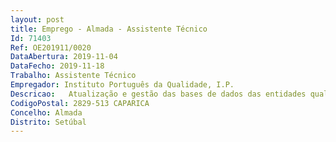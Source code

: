 ```yaml
--- 
layout: post
title: Emprego - Almada - Assistente Técnico
Id: 71403
Ref: OE201911/0020
DataAbertura: 2019-11-04
DataFecho: 2019-11-18
Trabalho: Assistente Técnico
Empregador: Instituto Português da Qualidade, I.P.
Descricao:   Atualização e gestão das bases de dados das entidades qualificadas e a respetiva informação estatística   Controlo dos mapas mensais das entidades qualificadas e das taxas de controlo metrológico devidas ao IPQ   	Faturação e receção das taxas devidas e controlo de dívidas  	Gestão e interação com a INCM para a publicação em Diário da Republica de Certificados de reconhecimento da qualificação de entidades e Despachos de Aprovação de Modelo de Instrumentos de Medição    Assegurar o atendimento dos clientes da Metrologia   Elaboração do expediente (registo de entradas e saídas, distribuição do correio recebido, envio de correio interno e externo)   Efetuar a receção e a devolução administrativa dos equipamentos dos clientes da Metrologia   Gestão do material administrativo do DMET.
CodigoPostal: 2829-513 CAPARICA
Concelho: Almada
Distrito: Setúbal
--- 
```

